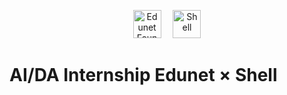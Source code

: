 <p align="center">
  <img src="https://github.com/user-attachments/assets/432f4916-f707-4ccc-9b5e-0770abf9362b" alt="Edunet Foundation" height="45" style="margin-right: 15px;">
  <img src="https://github.com/user-attachments/assets/b43dabae-739d-4f15-8055-c307f904ab85" alt="Shell" height="45">
</p>

# AI/DA Internship Edunet × Shell 
